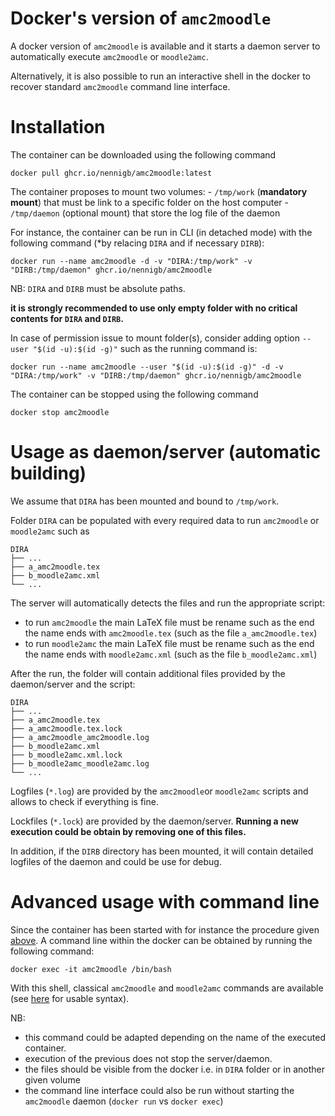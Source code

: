 # Docker's version of `amc2moodle`

A docker version of `amc2moodle` is available and it starts a daemon server to automatically execute `amc2moodle` or `moodle2amc`.

Alternatively, it is also possible to run an interactive shell in the docker to recover standard `amc2moodle` command line interface.

# Installation

The container can be downloaded using the following command 
```
docker pull ghcr.io/nennigb/amc2moodle:latest
```

The container proposes to mount two volumes:
    - `/tmp/work` (**mandatory mount**) that must be link to a specific folder on the host computer
    - `/tmp/daemon` (optional mount) that store the log file of the daemon

For instance, the container can be run in CLI (in detached mode) with the following command (*by relacing `DIRA` and if necessary `DIRB`):
```
docker run --name amc2moodle -d -v "DIRA:/tmp/work" -v "DIRB:/tmp/daemon" ghcr.io/nennigb/amc2moodle
```

NB: `DIRA` and `DIRB` must be absolute paths.

**it is strongly recommended to use only empty folder with no critical contents for `DIRA` and `DIRB`.**

In case of permission issue to mount folder(s), consider adding option `--user "$(id -u):$(id -g)"` such as the running command is:

```
docker run --name amc2moodle --user "$(id -u):$(id -g)" -d -v "DIRA:/tmp/work" -v "DIRB:/tmp/daemon" ghcr.io/nennigb/amc2moodle
```


The container can be stopped using the following command
```
docker stop amc2moodle
```


# Usage as daemon/server (automatic building)

We assume that `DIRA` has been mounted and bound to `/tmp/work`.

Folder `DIRA` can be populated with every required data to run `amc2moodle` or `moodle2amc` such as
```
DIRA
├── ...
├── a_amc2moodle.tex
├── b_moodle2amc.xml
└── ...
```

The server will automatically detects the files and run the appropriate script:
  - to run `amc2moodle` the main LaTeX file must be rename such as the end the name ends with `amc2moodle.tex` (such as the file `a_amc2moodle.tex`)
  - to run `moodle2amc` the main LaTeX file must be rename such as the end the name ends with `moodle2amc.xml` (such as the file `b_moodle2amc.xml`)

After the run, the folder will contain additional files provided by the daemon/server and the script:

```
DIRA
├── ...
├── a_amc2moodle.tex
├── a_amc2moodle.tex.lock
├── a_amc2moodle_amc2moodle.log
├── b_moodle2amc.xml
├── b_moodle2amc.xml.lock
├── b_moodle2amc_moodle2amc.log
└── ...
```

Logfiles (`*.log`) are provided by the `amc2moodle`or `moodle2amc` scripts and allows to check if everything is fine.

Lockfiles (`*.lock`) are provided by the daemon/server. **Running a new execution could be obtain by removing one of this files.**

In addition, if the `DIRB` directory has been mounted, it will contain detailed logfiles of the daemon and could be use for debug.

# Advanced usage with command line

Since the container has been started with for instance the procedure given [above](#installation). A command line within the docker can be obtained by running the following command:
```
docker exec -it amc2moodle /bin/bash 
```
With this shell, classical `amc2moodle` and `moodle2amc` commands are available (see [here](../README.md#conversion) for usable syntax).


NB: 
 - this command could be adapted depending on the name of the executed container.
 - execution of the previous does not stop the server/daemon.
 - the files should be visible from the docker i.e. in `DIRA` folder or in another given volume
 - the command line interface could also be run without starting the `amc2moodle` daemon (`docker run` vs `docker exec`)


<!---
 # Development 
 --->

